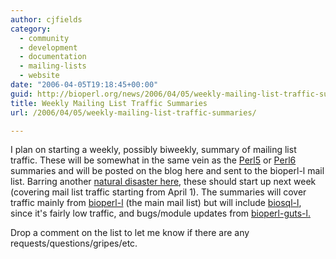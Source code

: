 ```yaml
---
author: cjfields
category:
  - community
  - development
  - documentation
  - mailing-lists
  - website
date: "2006-04-05T19:18:45+00:00"
guid: http://bioperl.org/news/2006/04/05/weekly-mailing-list-traffic-summaries/
title: Weekly Mailing List Traffic Summaries
url: /2006/04/05/weekly-mailing-list-traffic-summaries/

---
```

I plan on starting a weekly, possibly biweekly, summary of mailing list traffic. These will be somewhat in the same vein as the [Perl5](http://dev.perl.org/perl5/list-summaries/) or [Perl6](http://dev.perl.org/perl6/list-summaries/) summaries and will be posted on the blog here and sent to the bioperl-l mail list. Barring another [natural disaster here](http://edition.cnn.com/2006/WEATHER/04/02/midwest.tornadoes/), these should start up next week (covering mail list traffic starting from April 1). The summaries will cover traffic mainly from [bioperl-l](http://bioperl.org/mailman/listinfo/bioperl-l) (the main mail list) but will include [biosql-l](http://bioperl.org/mailman/listinfo/biosql-l), since it's fairly low traffic, and bugs/module updates from [bioperl-guts-l.](http://bioperl.org/mailman/listinfo/bioperl-guts-l)

Drop a comment on the list to let me know if there are any requests/questions/gripes/etc.

